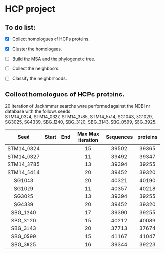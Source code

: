 HCP project
==============

## To do list:  
- [x] Collect homologues of HCPs proteins.  
- [x] Cluster the homologues.  
- [ ] Build the MSA and the phylogenetic tree.  
- [ ] Collect the neighboors.  
- [ ] Classify the neighbrhoods.  


##  Collect homologues of HCPs proteins.
20 iteration of  Jackhmmer searchs were performed against the NCBI nr database  with the follows seeds:  
STM14_0324, STM14_0327, STM14_3785, STM14_5414, SG1043, SG1029, SG3025, SG4339, SBG_1240, SBG_3120, SBG_3143, SBG_0599, SBG_3925.  

|    Seed    | Start | End | Max  Max iteration | Sequences | proteins |
|:----------:|:-----:|:---:|:------------------:|:---------:|:--------:|
| STM14_0324 |       |     |         15         |   39502   |  39365   |
| STM14_0327 |       |     |         11         |   39492   |  39347   |
| STM14_3785 |       |     |         13         |   39394   |  39255   |
| STM14_5414 |       |     |         20         |   39452   |  39320   |
|   SG1043   |       |     |         20         |   40321   |  40190   |
|   SG1029   |       |     |         11         |   40357   |  40218   |
|   SG3025   |       |     |         13         |   39394   |  39255   |
|   SG4339   |       |     |         20         |   39452   |  39320   |
|  SBG_1240  |       |     |         17         |   39390   |  39255   |
|  SBG_3120  |       |     |         15         |   40212   |  40089   |
|  SBG_3143  |       |     |         20         |   37713   |  37674   |
|  SBG_0599  |       |     |         15         |   41167   |  41047   |
|  SBG_3925  |       |     |         16         |   39344   |  39223   |


